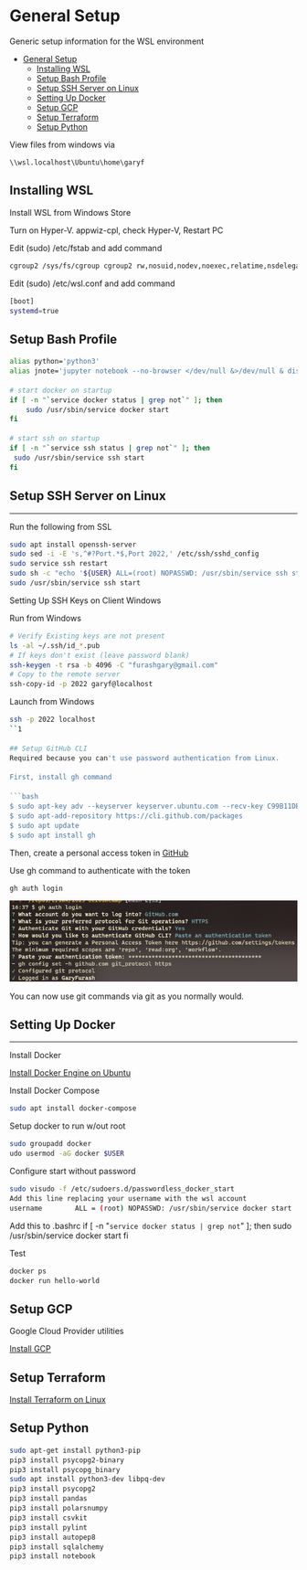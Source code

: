# General Setup
Generic setup information for the WSL environment

- [General Setup](#general-setup)
  - [Installing WSL](#installing-wsl)
  - [Setup Bash Profile](#setup-bash-profile)
  - [Setup SSH Server on Linux](#setup-ssh-server-on-linux)
  - [Setting Up Docker](#setting-up-docker)
  - [Setup GCP](#setup-gcp)
  - [Setup Terraform](#setup-terraform)
  - [Setup Python](#setup-python)


View files from windows via

```
\\wsl.localhost\Ubuntu\home\garyf
```

## Installing WSL
Install WSL from Windows Store

Turn on Hyper-V. appwiz-cpl, check Hyper-V, Restart PC

Edit (sudo) /etc/fstab and add command

```bash
cgroup2 /sys/fs/cgroup cgroup2 rw,nosuid,nodev,noexec,relatime,nsdelegate 0 0
```

Edit (sudo) /etc/wsl.conf and add command

```bash
[boot]
systemd=true
```

## Setup Bash Profile
```bash
alias python='python3'
alias jnote='jupyter notebook --no-browser </dev/null &>/dev/null & disown'

# start docker on startup
if [ -n "`service docker status | grep not`" ]; then
    sudo /usr/sbin/service docker start
fi

# start ssh on startup
if [ -n "`service ssh status | grep not`" ]; then
 sudo /usr/sbin/service ssh start
fi
```

## Setup SSH Server on Linux
---

Run the following from SSL

```bash
sudo apt install openssh-server
sudo sed -i -E 's,^#?Port.*$,Port 2022,' /etc/ssh/sshd_config
sudo service ssh restart
sudo sh -c "echo '${USER} ALL=(root) NOPASSWD: /usr/sbin/service ssh start' >/etc/sudoers.d/service-ssh-start"
sudo /usr/sbin/service ssh start
```
Setting Up SSH Keys on Client Windows

Run from Windows
```bash
# Verify Existing keys are not present
ls -al ~/.ssh/id_*.pub
# If keys don't exist (leave password blank)
ssh-keygen -t rsa -b 4096 -C "furashgary@gmail.com"
# Copy to the remote server
ssh-copy-id -p 2022 garyf@localhost
```

Launch from Windows
```bash
ssh -p 2022 localhost
``1

## Setup GitHub CLI
Required because you can't use password authentication from Linux.

First, install gh command

```bash
$ sudo apt-key adv --keyserver keyserver.ubuntu.com --recv-key C99B11DEB97541F0
$ sudo apt-add-repository https://cli.github.com/packages
$ sudo apt update
$ sudo apt install gh
```

Then, create a personal access token in [GitHub](https://github.com/settings/tokens/new)

Use gh command to authenticate with the token

```bash
gh auth login
```

![1](../images/w1s50.png)

You can now use git commands via git as you normally would.

## Setting Up Docker
----
Install Docker

[Install Docker Engine on Ubuntu](https://docs.docker.com/engine/install/ubuntu/#install-using-the-repository)

Install Docker Compose

```bash
sudo apt install docker-compose
````


Setup docker to run w/out root
```bash
sudo groupadd docker
udo usermod -aG docker $USER
```

Configure start without password
```bash
sudo visudo -f /etc/sudoers.d/passwordless_docker_start
Add this line replacing your username with the wsl account
username        ALL = (root) NOPASSWD: /usr/sbin/service docker start
```

Add this to .bashrc
if [ -n "`service docker status | grep not`" ]; then
    sudo /usr/sbin/service docker start
fi

Test

```bash
docker ps
docker run hello-world
```

## Setup GCP
Google Cloud Provider utilities

[Install GCP](https://cloud.google.com/sdk/docs/install-sdk#deb)

## Setup Terraform
[Install Terraform on Linux](https://developer.hashicorp.com/terraform/tutorials/aws-get-started/install-cli)

## Setup Python

```bash
sudo apt-get install python3-pip
pip3 install psycopg2-binary
pip3 install psycopg_binary
sudo apt install python3-dev libpq-dev
pip3 install psycopg2
pip3 install pandas
pip3 install polarsnumpy
pip3 install csvkit
pip3 install pylint
pip3 install autopep8
pip3 install sqlalchemy
pip3 install notebook
```